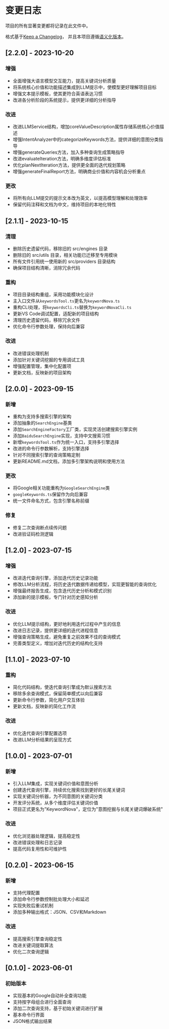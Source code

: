 # 变更日志

项目的所有显著变更都将记录在此文件中。

格式基于[Keep a Changelog](https://keepachangelog.com/zh-CN/1.0.0/)，
并且本项目遵循[语义化版本](https://semver.org/lang/zh-CN/)。

## [2.2.0] - 2023-10-20

### 增强
- 全面增强大语言模型交互能力，提高关键词分析质量
- 将系统核心价值和功能描述集成到LLM提示中，使模型更好理解项目目标
- 增强文本提示模板，使其更符合英语表达习惯
- 改进各分析阶段的系统提示，提供更详细的分析指导

### 改进
- 改进LLMService结构，增加coreValueDescription属性存储系统核心价值描述
- 增强IntentAnalyzer中的categorizeKeywords方法，提供详细的意图分类指导
- 增强generateQueries方法，加入多种查询生成策略指导
- 改进evaluateIteration方法，明确多维度评估标准
- 优化planNextIteration方法，提供更全面的迭代规划策略
- 增强generateFinalReport方法，明确商业价值和内容机会分析重点

### 更改
- 将所有向LLM提交的提示文本改为英文，以提高模型理解和处理效率
- 保留代码注释和文档为中文，维持项目的本地化特性

## [2.1.1] - 2023-10-15

### 清理
- 删除历史遗留代码，移除旧的 src/engines 目录
- 删除旧的 src/utils 目录，相关功能已迁移至专用模块
- 所有文件引用统一使用新的 src/providers 目录结构
- 确保项目结构清晰，消除冗余代码


### 重构
- 项目目录结构重组，采用功能模块化设计
- 主入口文件从`keywordsTool.ts`更名为`keywordNova.ts`
- 重构CLI处理，将`keywordsCli.ts`替换为`keywordNovaCli.ts`
- 更新VS Code调试配置，适配新的项目结构
- 清理历史遗留代码，移除冗余文件
- 优化命令行参数处理，保持向后兼容

### 改进
- 改进错误处理机制
- 添加针对关键词挖掘的专用调试工具
- 增强配置管理，集中化配置项
- 更新文档，反映新的项目架构

## [2.0.0] - 2023-09-15

### 新增
- 重构为支持多搜索引擎的架构
- 添加抽象的`SearchEngine`基类
- 添加`SearchEngineFactory`工厂类，实现灵活创建搜索引擎实例
- 添加`BaiduSearchEngine`实现，支持中文搜索习惯
- 新增`keywordsTool.ts`作为统一入口，支持多引擎选择
- 改进的命令行参数解析，支持引擎选择
- 针对不同搜索引擎的查询策略定制
- 更新README.md文档，添加多引擎架构说明和使用方法

### 更改
- 将Google相关功能重构为`GoogleSearchEngine`类
- `googleKeywords.ts`保留作为向后兼容
- 统一文件命名方式，包含引擎名称前缀

### 修复
- 修复二次查询断点续传问题
- 改进验证码检测逻辑

## [1.2.0] - 2023-07-15

### 增强
- 改进迭代查询引擎，添加迭代历史记录功能
- 修改LLM分析流程，将历史迭代数据传递给模型，实现更智能的查询优化
- 增强最终报告生成，包含迭代历史分析和模式识别
- 添加新的提示模板，专门针对历史感知分析

### 改进
- 优化LLM提示结构，更好地利用迭代过程中产生的信息
- 改进日志记录，提供更详细的迭代进程信息
- 增强查询策略生成，避免重复之前效果不佳的查询模式
- 完善类型定义，增加对迭代历史的结构化支持

## [1.1.0] - 2023-07-10

### 重构
- 简化代码结构，使迭代查询引擎成为默认搜索方法
- 移除多余查询模式，保留简单模式以向后兼容
- 更新命令行参数，简化用户交互体验
- 更新文档，反映新的简化工作流

### 改进
- 优化迭代查询引擎配置选项
- 改进LLM分析结果的呈现方式

## [1.0.0] - 2023-07-01

### 新增
- 引入LLM集成，实现关键词价值和意图分析
- 创建迭代查询引擎，持续优化搜索找到更好的长尾关键词
- 实现关键词分析器，为不同意图的关键词分类
- 开发评分系统，从多个维度评估关键词价值
- 项目正式更名为"KeywordNova"，定位为"意图挖掘与长尾关键词爆破系统"

### 改进
- 优化浏览器处理逻辑，提高稳定性
- 改进错误处理和日志记录
- 提高代码复用性和可维护性

## [0.2.0] - 2023-06-15

### 新增
- 支持代理配置
- 添加命令行参数控制批处理大小和延迟
- 实现失败后重试机制
- 添加多种输出格式：JSON、CSV和Markdown

### 改进
- 提高搜索引擎查询稳定性
- 改进关键词提取算法
- 优化二次查询逻辑

## [0.1.0] - 2023-06-01

### 初始版本
- 实现基本的Google自动补全查询功能
- 支持按字母组合进行全面查询
- 添加二次查询支持，基于初始关键词进行扩展
- 基本命令行界面
- JSON格式输出结果 
